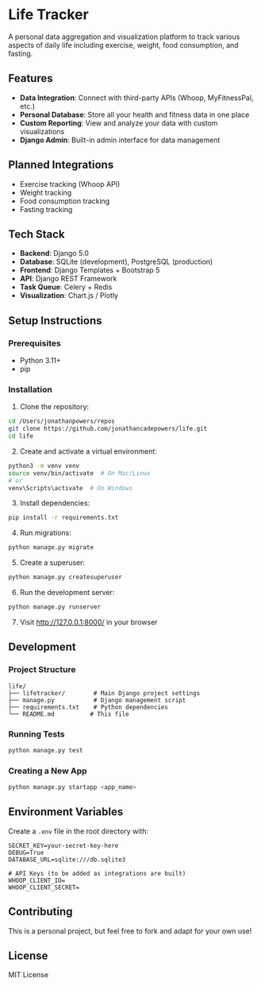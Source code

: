 # Life Tracker

A personal data aggregation and visualization platform to track various aspects of daily life including exercise, weight, food consumption, and fasting.

## Features

- **Data Integration**: Connect with third-party APIs (Whoop, MyFitnessPal, etc.)
- **Personal Database**: Store all your health and fitness data in one place
- **Custom Reporting**: View and analyze your data with custom visualizations
- **Django Admin**: Built-in admin interface for data management

## Planned Integrations

- Exercise tracking (Whoop API)
- Weight tracking
- Food consumption tracking
- Fasting tracking

## Tech Stack

- **Backend**: Django 5.0
- **Database**: SQLite (development), PostgreSQL (production)
- **Frontend**: Django Templates + Bootstrap 5
- **API**: Django REST Framework
- **Task Queue**: Celery + Redis
- **Visualization**: Chart.js / Plotly

## Setup Instructions

### Prerequisites

- Python 3.11+
- pip

### Installation

1. Clone the repository:
```bash
cd /Users/jonathanpowers/repos
git clone https://github.com/jonathancadepowers/life.git
cd life
```

2. Create and activate a virtual environment:
```bash
python3 -m venv venv
source venv/bin/activate  # On Mac/Linux
# or
venv\Scripts\activate  # On Windows
```

3. Install dependencies:
```bash
pip install -r requirements.txt
```

4. Run migrations:
```bash
python manage.py migrate
```

5. Create a superuser:
```bash
python manage.py createsuperuser
```

6. Run the development server:
```bash
python manage.py runserver
```

7. Visit http://127.0.0.1:8000/ in your browser

## Development

### Project Structure

```
life/
├── lifetracker/        # Main Django project settings
├── manage.py           # Django management script
├── requirements.txt    # Python dependencies
└── README.md          # This file
```

### Running Tests

```bash
python manage.py test
```

### Creating a New App

```bash
python manage.py startapp <app_name>
```

## Environment Variables

Create a `.env` file in the root directory with:

```
SECRET_KEY=your-secret-key-here
DEBUG=True
DATABASE_URL=sqlite:///db.sqlite3

# API Keys (to be added as integrations are built)
WHOOP_CLIENT_ID=
WHOOP_CLIENT_SECRET=
```

## Contributing

This is a personal project, but feel free to fork and adapt for your own use!

## License

MIT License
